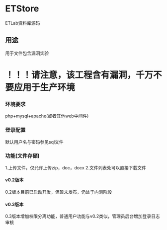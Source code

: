 # ETStore
ETLab资料库源码

## 用途
用于文件包含漏洞实验

# ！！！请注意，该工程含有漏洞，千万不要应用于生产环境

### 环境要求
php+mysql+apache(或者其他web中间件)

### 登录配置
默认用户名与密码参见sql文件

### 功能(文件存储)
1.上传文件，仅允许上传zip，doc，docx
2.文件列表处可以直接下载文件


#### v0.2版本
0.2版本目前已启动开发，但暂未发布，仍处于内测阶段


#### v0.3版本
0.3版本增加权限分离功能，普通用户功能与v0.2类似，管理员后台增加登录日志审核
